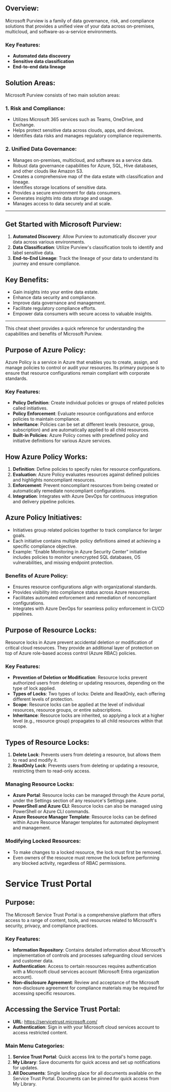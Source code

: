 ## Overview:

Microsoft Purview is a family of data governance, risk, and compliance solutions that provides a unified view of your data across on-premises, multicloud, and software-as-a-service environments.

### Key Features:

- **Automated data discovery**
- **Sensitive data classification**
- **End-to-end data lineage**

## Solution Areas:

Microsoft Purview consists of two main solution areas:

### 1. Risk and Compliance:

- Utilizes Microsoft 365 services such as Teams, OneDrive, and Exchange.
- Helps protect sensitive data across clouds, apps, and devices.
- Identifies data risks and manages regulatory compliance requirements.

### 2. Unified Data Governance:

- Manages on-premises, multicloud, and software as a service data.
- Robust data governance capabilities for Azure, SQL, Hive databases, and other clouds like Amazon S3.
- Creates a comprehensive map of the data estate with classification and lineage.
- Identifies storage locations of sensitive data.
- Provides a secure environment for data consumers.
- Generates insights into data storage and usage.
- Manages access to data securely and at scale.


---

## Get Started with Microsoft Purview:

1. **Automated Discovery**: Allow Purview to automatically discover your data across various environments.
2. **Data Classification**: Utilize Purview's classification tools to identify and label sensitive data.
3. **End-to-End Lineage**: Track the lineage of your data to understand its journey and ensure compliance.

## Key Benefits:

- Gain insights into your entire data estate.
- Enhance data security and compliance.
- Improve data governance and management.
- Facilitate regulatory compliance efforts.
- Empower data consumers with secure access to valuable insights.

---

This cheat sheet provides a quick reference for understanding the capabilities and benefits of Microsoft Purview.

## Purpose of Azure Policy:

Azure Policy is a service in Azure that enables you to create, assign, and manage policies to control or audit your resources. Its primary purpose is to ensure that resource configurations remain compliant with corporate standards.

### Key Features:

- **Policy Definition**: Create individual policies or groups of related policies called initiatives.
- **Policy Enforcement**: Evaluate resource configurations and enforce policies to maintain compliance.
- **Inheritance**: Policies can be set at different levels (resource, group, subscription) and are automatically applied to all child resources.
- **Built-in Policies**: Azure Policy comes with predefined policy and initiative definitions for various Azure services.

## How Azure Policy Works:

1. **Definition**: Define policies to specify rules for resource configurations.
2. **Evaluation**: Azure Policy evaluates resources against defined policies and highlights noncompliant resources.
3. **Enforcement**: Prevent noncompliant resources from being created or automatically remediate noncompliant configurations.
4. **Integration**: Integrates with Azure DevOps for continuous integration and delivery pipeline policies.

## Azure Policy Initiatives:

- Initiatives group related policies together to track compliance for larger goals.
- Each initiative contains multiple policy definitions aimed at achieving a specific compliance objective.
- Example: "Enable Monitoring in Azure Security Center" initiative includes policies to monitor unencrypted SQL databases, OS vulnerabilities, and missing endpoint protection.

### Benefits of Azure Policy:

- Ensures resource configurations align with organizational standards.
- Provides visibility into compliance status across Azure resources.
- Facilitates automated enforcement and remediation of noncompliant configurations.
- Integrates with Azure DevOps for seamless policy enforcement in CI/CD pipelines.

## Purpose of Resource Locks:

Resource locks in Azure prevent accidental deletion or modification of critical cloud resources. They provide an additional layer of protection on top of Azure role-based access control (Azure RBAC) policies.

### Key Features:

- **Prevention of Deletion or Modification**: Resource locks prevent authorized users from deleting or updating resources, depending on the type of lock applied.
- **Types of Locks**: Two types of locks: Delete and ReadOnly, each offering different levels of protection.
- **Scope**: Resource locks can be applied at the level of individual resources, resource groups, or entire subscriptions.
- **Inheritance**: Resource locks are inherited, so applying a lock at a higher level (e.g., resource group) propagates to all child resources within that scope.

## Types of Resource Locks:

1. **Delete Lock**: Prevents users from deleting a resource, but allows them to read and modify it.
2. **ReadOnly Lock**: Prevents users from deleting or updating a resource, restricting them to read-only access.

### Managing Resource Locks:

- **Azure Portal**: Resource locks can be managed through the Azure portal, under the Settings section of any resource's Settings pane.
- **PowerShell and Azure CLI**: Resource locks can also be managed using PowerShell or Azure CLI commands.
- **Azure Resource Manager Template**: Resource locks can be defined within Azure Resource Manager templates for automated deployment and management.

### Modifying Locked Resources:

- To make changes to a locked resource, the lock must first be removed.
- Even owners of the resource must remove the lock before performing any blocked activity, regardless of RBAC permissions.

# Service Trust Portal

## Purpose:

The Microsoft Service Trust Portal is a comprehensive platform that offers access to a range of content, tools, and resources related to Microsoft's security, privacy, and compliance practices.

### Key Features:

- **Information Repository**: Contains detailed information about Microsoft's implementation of controls and processes safeguarding cloud services and customer data.
- **Authentication**: Access to certain resources requires authentication with a Microsoft cloud services account (Microsoft Entra organization account).
- **Non-disclosure Agreement**: Review and acceptance of the Microsoft non-disclosure agreement for compliance materials may be required for accessing specific resources.

## Accessing the Service Trust Portal:

- **URL**: https://servicetrust.microsoft.com/
- **Authentication**: Sign in with your Microsoft cloud services account to access restricted content.

### Main Menu Categories:

1. **Service Trust Portal**: Quick access link to the portal's home page.
2. **My Library**: Save documents for quick access and set up notifications for updates.
3. **All Documents**: Single landing place for all documents available on the Service Trust Portal. Documents can be pinned for quick access from My Library.
